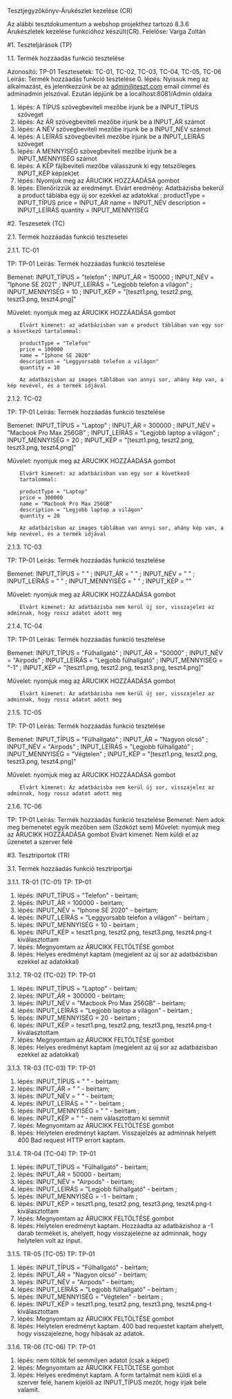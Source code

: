 Tesztjegyzőkönyv-Árukészlet kezelése (CR)

Az alábbi tesztdokumentum a webshop projekthez tartozó 8.3.6 Árukészletek kezelése funkcióhoz készült(CR). Felelőse: Varga Zoltán

#1. Teszteljárások (TP)

1.1. Termék hozzáadás funkció tesztelése

Azonosító: TP-01
Tesztesetek: TC-01, TC-02, TC-03, TC-04, TC-05, TC-06
Leírás: Termék hozzáadás funkció tesztelése
0. lépés: Nyissuk meg az alkalmazást, és jelentkezzünk be az admin@teszt.com email címmel és adminadmin jelszóval. Ezután lépjünk be a localhost:8081/Admin oldalra
1. lépés: A TÍPUS szövegbeviteli mezőbe írjunk be a INPUT_TÍPUS szöveget
2. lépés: Az ÁR szövegbeviteli mezőbe írjunk be a INPUT_ÁR számot
3. lépés: A NÉV szövegbeviteli mezőbe írjunk be a INPUT_NÉV számot
4. lépés: A LEÍRÁS szövegbeviteli mezőbe írjunk be a INPUT_LEÍRÁS szöveget
5. lépés: A MENNYISÉG szövegbeviteli mezőbe írjunk be a INPUT_MENNYISÉG számot
6. lépés: A KÉP fájlbeviteli mezőbe válasszunk ki egy tetszőleges INPUT_KÉP kép(ek)et
7. lépés: Nyomjuk meg az ÁRUCIKK HOZZÁADÁSA gombot
8. lépés: Ellenőrizzük az eredményt. Elvárt eredmény: Adatbázisba bekerül a product táblába egy új sor ezekkel az adatokkal : 
        productType = INPUT_TÍPUS
        price = INPUT_ÁR
        name = INPUT_NÉV
        description = INPUT_LEÍRÁS
        quantity = INPUT_MENNYISÉG


#2. Teszesetek (TC)

2.1. Termék hozzáadás funkció tesztesetei

2.1.1. TC-01

TP: TP-01
Leírás: Termék hozzáadás funkció tesztelése

Bemenet: INPUT_TÍPUS = "telefon" ; INPUT_ÁR = 150000 ; INPUT_NÉV = "Iphone SE 2021" ; INPUT_LEÍRÁS = "Legjobb telefon a világon" ; INPUT_MENNYISÉG = 10 ; INPUT_KÉP = "[teszt1.png, teszt2.png, teszt3.png, teszt4.png]"

Művelet: nyomjuk meg az ÁRUCIKK HOZZÁADÁSA gombot

        Elvárt kimenet: az adatbázisban van a product táblában van egy sor a következő tartalommal: 

        productType = "Telefon"
        price = 100000
        name = "Iphone SE 2020"
        description = "Leggyorsabb telefon a világon"
        quantity = 10

        Az adatbázisban az images táblában van annyi sor, ahány kép van, a kép nevével, és a termék idjával

2.1.2. TC-02

TP: TP-01
Leírás: Termék hozzáadás funkció tesztelése

Bemenet: INPUT_TÍPUS = "Laptop" ; INPUT_ÁR = 300000 ; INPUT_NÉV
= "Macbook Pro Max 256GB" ; INPUT_LEÍRÁS = "Legjobb laptop a világon" ; INPUT_MENNYISÉG = 20 ; INPUT_KÉP = "[teszt1.png, teszt2.png, teszt3.png, teszt4.png]"

Művelet: nyomjuk meg az ÁRUCIKK HOZZÁADÁSA gombot

        Elvárt kimenet: az adatbázisban van egy sor a következő 
        tartalommal: 

        productType = "Laptop"
        price = 300000
        name = "Macbook Pro Max 256GB"
        description = "Legjobb laptop a világon"
        quantity = 20

        Az adatbázisban az images táblában van annyi sor, ahány kép van, a kép nevével, és a termék idjával

2.1.3. TC-03

TP: TP-01
Leírás: Termék hozzáadás funkció tesztelése

Bemenet: INPUT_TÍPUS = " " ; INPUT_ÁR = " " ; INPUT_NÉV
= " " ; INPUT_LEÍRÁS = " " ; INPUT_MENNYISÉG = " " ; INPUT_KÉP = ""

Művelet: nyomjuk meg az ÁRUCIKK HOZZÁADÁSA gombot

        Elvárt kimenet: Az adatbázisba nem kerül új sor, visszajelez az adminnak, hogy rossz adatot adott meg

2.1.4. TC-04

TP: TP-01
Leírás: Termék hozzáadás funkció tesztelése

Bemenet: INPUT_TÍPUS = "Fülhallgató" ; INPUT_ÁR = "50000" ; INPUT_NÉV
= "Airpods" ; INPUT_LEÍRÁS = "Legjobb fülhallgató" ; INPUT_MENNYISÉG = "-1" ; INPUT_KÉP = "[teszt1.png, teszt2.png, teszt3.png, teszt4.png]"

Művelet: nyomjuk meg az ÁRUCIKK HOZZÁADÁSA gombot

        Elvárt kimenet: Az adatbázisba nem kerül új sor, visszajelez az adminnak, hogy rossz adatot adott meg

2.1.5. TC-05

TP: TP-01
Leírás: Termék hozzáadás funkció tesztelése

Bemenet: INPUT_TÍPUS = "Fülhallgató" ; INPUT_ÁR = "Nagyon olcsó" ; INPUT_NÉV
= "Airpods" ; INPUT_LEÍRÁS = "Legjobb fülhallgató" ; INPUT_MENNYISÉG = "Végtelen" ; INPUT_KÉP = "[teszt1.png, teszt2.png, teszt3.png, teszt4.png]"

Művelet: nyomjuk meg az ÁRUCIKK HOZZÁADÁSA gombot

        Elvárt kimenet: Az adatbázisba nem kerül új sor, visszajelez az adminnak, hogy rossz adatot adott meg

2.1.6. TC-06

TP: TP-01
Leírás: Termék hozzáadás funkció tesztelése
Bemenet: Nem adok meg bemenetet egyik mezőben sem (Szóközt sem)
Művelet: nyomjuk meg az ÁRUCIKK HOZZÁADÁSA gombot
Elvárt kimenet: Nem küldi el az üzenetet a szerver felé

#3. Tesztriportok (TR)

3.1. Termék hozzáadás funkció tesztriportjai

3.1.1. TR-01 (TC-01)
TP: TP-01

1. lépés: INPUT_TÍPUS = "Telefon" - beírtam; 
2. lépés: INPUT_ÁR = 100000 - beírtam; 
3. lépés: INPUT_NÉV = "Iphone SE 2020" - beírtam; 
4. lépés: INPUT_LEÍRÁS = "Leggyorsabb telefon a világon" - beírtam ; 
5. lépés: INPUT_MENNYISÉG = 10 - beírtam ;  
6. lépés: INPUT_KÉP = teszt1.png, teszt2.png, teszt3.png, teszt4.png-t kiválasztottam
7. lépés: Megnyomtam az ÁRUCIKK FELTÖLTÉSE gombot
8. lépés: Helyes eredményt kaptam (megjelent az új sor az adatbázisban ezekkel az adatokkal)

3.1.2. TR-02 (TC-02)
TP: TP-01

1. lépés: INPUT_TÍPUS = "Laptop" - beírtam; 
2. lépés: INPUT_ÁR = 300000 - beírtam; 
3. lépés: INPUT_NÉV = "Macbook Pro Max 256GB" - beírtam; 
4. lépés: INPUT_LEÍRÁS = "Legjobb laptop a világon" - beírtam ; 
5. lépés: INPUT_MENNYISÉG = 20 - beírtam ;  
6. lépés: INPUT_KÉP = teszt1.png, teszt2.png, teszt3.png, teszt4.png-t kiválasztottam
7. lépés: Megnyomtam az ÁRUCIKK FELTÖLTÉSE gombot
8. lépés: Helyes eredményt kaptam (megjelent az új sor az adatbázisban ezekkel az adatokkal)

3.1.3. TR-03 (TC-03)
TP: TP-01

1. lépés: INPUT_TÍPUS = " " - beírtam; 
2. lépés: INPUT_ÁR = " " - beírtam; 
3. lépés: INPUT_NÉV = " " - beírtam; 
4. lépés: INPUT_LEÍRÁS = " " - beírtam ; 
5. lépés: INPUT_MENNYISÉG = " " - beírtam ;  
6. lépés: INPUT_KÉP = " " - nem választottam ki semmit
7. lépés: Megnyomtam az ÁRUCIKK FELTÖLTÉSE gombot
8. lépés: Helytelen eredményt kaptam. Visszajelzés az adminnak helyett 400 Bad request HTTP errort kaptam. 

3.1.4. TR-04 (TC-04)
TP: TP-01

1. lépés: INPUT_TÍPUS = "Fülhallgató" - beírtam; 
2. lépés: INPUT_ÁR = 50000 - beírtam; 
3. lépés: INPUT_NÉV = "Airpods" - beírtam; 
4. lépés: INPUT_LEÍRÁS = "Legjobb fülhallgató" - beírtam ; 
5. lépés: INPUT_MENNYISÉG = -1 - beírtam ;  
6. lépés: INPUT_KÉP = teszt1.png, teszt2.png, teszt3.png, teszt4.png-t kiválasztottam
7. lépés: Megnyomtam az ÁRUCIKK FELTÖLTÉSE gombot
8. lépés: Helytelen eredményt kaptam. Hozzáadta az adatbázishoz a -1 darab terméket is, ahelyett, hogy visszajelezne az adminnak, hogy helytelen volt az input. 

3.1.5. TR-05 (TC-05)
TP: TP-01

1. lépés: INPUT_TÍPUS = "Fülhallgató" - beírtam; 
2. lépés: INPUT_ÁR = "Nagyon olcsó" - beírtam; 
3. lépés: INPUT_NÉV = "Airpods" - beírtam; 
4. lépés: INPUT_LEÍRÁS = "Legjobb fülhallgató" - beírtam ; 
5. lépés: INPUT_MENNYISÉG = "Végtelen" - beírtam ;  
6. lépés: INPUT_KÉP = teszt1.png, teszt2.png, teszt3.png, teszt4.png-t kiválasztottam
7. lépés: Megnyomtam az ÁRUCIKK FELTÖLTÉSE gombot
8. lépés: Helytelen eredményt kaptam. 400 bad requestet kaptam ahelyett, hogy visszajelezne, hogy hibásak az adatok. 

3.1.6. TR-06 (TC-06)
TP: TP-01

1. lépés: nem töltök fel semmilyen adatot (csak a képet)
2. lépés: Megnyomtam az ÁRUCIKK FELTÖLTÉSE gombot
3. lépés: Helyes eredményt kaptam. A form tartalmát nem küldi el a szerver felé, hanem kijelöli az INPUT_TÍPUS mezőt, hogy írjak bele valamit. 